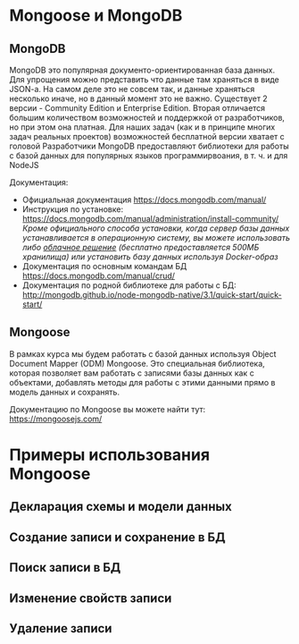 # Mongoose и MongoDB

## MongoDB

MongoDB это популярная документо-ориентированная база данных. Для упрощения можно представить что данные там храняться в виде JSON-a. На самом деле это не совсем так, и данные храняться несколько иначе, но в данный момент это не важно. 
Существует 2 версии - Community Edition и Enterprise Edition. Вторая отличается большим количеством возможностей и поддержкой от разработчиков, но при этом она платная. Для наших задач (как и в принципе многих задач реальных проектов) возможностей бесплатной версии хватает с головой
Разработчики MongoDB предоставляют библиотеки для работы с базой данных для популярных языков программирвоания, в т. ч. и для NodeJS

Документация:
- Официальная документация https://docs.mongodb.com/manual/
- Инструкция по установке: https://docs.mongodb.com/manual/administration/install-community/ \
  _Кроме официального способа установки, когда сервер базы данных устанавливается в операционную систему, вы можете использовать либо [облачное решение](https://mlab.com/) (бесплатно предоставляется 500МБ хранилища) или установить базу данных используя Docker-образ_ 
- Документация по основным командам БД https://docs.mongodb.com/manual/crud/
- Документация по родной библиотеке для работы с БД: http://mongodb.github.io/node-mongodb-native/3.1/quick-start/quick-start/
    
## Mongoose

В рамках курса мы будем работать с базой данных используя Object Document Mapper (ODM) Mongoose.
Это специальная библиотека, которая позволяет вам работать с записями базы данных как с объектами, добавлять методы для работы с этими данными прямо в модель данных и сохранять. 

Документацию по Mongoose вы можете найти тут: https://mongoosejs.com/

# Примеры использования Mongoose

## Декларация схемы и модели данных

## Создание записи и сохранение в БД

## Поиск записи в БД

## Изменение свойств записи

## Удаление записи

